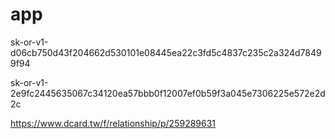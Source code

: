 # app

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


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



https://www.dcard.tw/f/relationship/p/259289631
